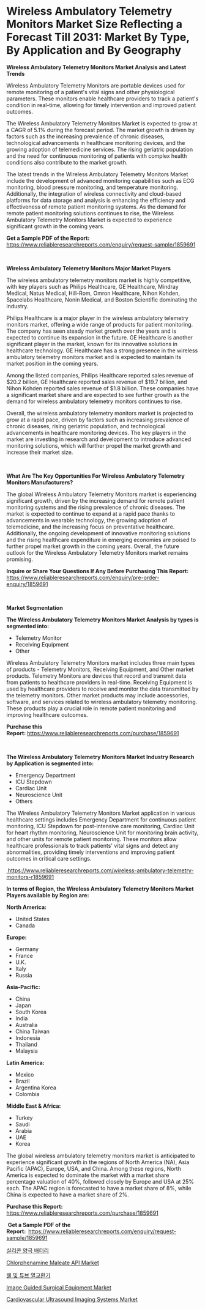<p><h1>Wireless Ambulatory Telemetry Monitors Market Size Reflecting a Forecast Till 2031: Market By Type, By Application and By Geography</h1></p><p><strong>Wireless Ambulatory Telemetry Monitors Market Analysis and Latest Trends</strong></p>
<p><p>Wireless Ambulatory Telemetry Monitors are portable devices used for remote monitoring of a patient's vital signs and other physiological parameters. These monitors enable healthcare providers to track a patient's condition in real-time, allowing for timely intervention and improved patient outcomes.</p><p>The Wireless Ambulatory Telemetry Monitors Market is expected to grow at a CAGR of 5.1% during the forecast period. The market growth is driven by factors such as the increasing prevalence of chronic diseases, technological advancements in healthcare monitoring devices, and the growing adoption of telemedicine services. The rising geriatric population and the need for continuous monitoring of patients with complex health conditions also contribute to the market growth.</p><p>The latest trends in the Wireless Ambulatory Telemetry Monitors Market include the development of advanced monitoring capabilities such as ECG monitoring, blood pressure monitoring, and temperature monitoring. Additionally, the integration of wireless connectivity and cloud-based platforms for data storage and analysis is enhancing the efficiency and effectiveness of remote patient monitoring systems. As the demand for remote patient monitoring solutions continues to rise, the Wireless Ambulatory Telemetry Monitors Market is expected to experience significant growth in the coming years.</p></p>
<p><strong>Get a Sample PDF of the Report:&nbsp;</strong> <a href="https://www.reliableresearchreports.com/enquiry/request-sample/1859691">https://www.reliableresearchreports.com/enquiry/request-sample/1859691</a></p>
<p>&nbsp;</p>
<p><strong>Wireless Ambulatory Telemetry Monitors Major Market Players</strong></p>
<p><p>The wireless ambulatory telemetry monitors market is highly competitive, with key players such as Philips Healthcare, GE Healthcare, Mindray Medical, Natus Medical, Hill-Rom, Omron Healthcare, Nihon Kohden, Spacelabs Healthcare, Nonin Medical, and Boston Scientific dominating the industry.</p><p>Philips Healthcare is a major player in the wireless ambulatory telemetry monitors market, offering a wide range of products for patient monitoring. The company has seen steady market growth over the years and is expected to continue its expansion in the future. GE Healthcare is another significant player in the market, known for its innovative solutions in healthcare technology. GE Healthcare has a strong presence in the wireless ambulatory telemetry monitors market and is expected to maintain its market position in the coming years.</p><p>Among the listed companies, Philips Healthcare reported sales revenue of $20.2 billion, GE Healthcare reported sales revenue of $19.7 billion, and Nihon Kohden reported sales revenue of $1.8 billion. These companies have a significant market share and are expected to see further growth as the demand for wireless ambulatory telemetry monitors continues to rise.</p><p>Overall, the wireless ambulatory telemetry monitors market is projected to grow at a rapid pace, driven by factors such as increasing prevalence of chronic diseases, rising geriatric population, and technological advancements in healthcare monitoring devices. The key players in the market are investing in research and development to introduce advanced monitoring solutions, which will further propel the market growth and increase their market size.</p></p>
<p>&nbsp;</p>
<p><strong>What Are The Key Opportunities For Wireless Ambulatory Telemetry Monitors Manufacturers?</strong></p>
<p><p>The global Wireless Ambulatory Telemetry Monitors market is experiencing significant growth, driven by the increasing demand for remote patient monitoring systems and the rising prevalence of chronic diseases. The market is expected to continue to expand at a rapid pace thanks to advancements in wearable technology, the growing adoption of telemedicine, and the increasing focus on preventative healthcare. Additionally, the ongoing development of innovative monitoring solutions and the rising healthcare expenditure in emerging economies are poised to further propel market growth in the coming years. Overall, the future outlook for the Wireless Ambulatory Telemetry Monitors market remains promising.</p></p>
<p><strong>Inquire or Share Your Questions If Any Before Purchasing This Report:</strong> <a href="https://www.reliableresearchreports.com/enquiry/pre-order-enquiry/1859691">https://www.reliableresearchreports.com/enquiry/pre-order-enquiry/1859691</a></p>
<p>&nbsp;</p>
<p><strong>Market Segmentation</strong></p>
<p><strong>The Wireless Ambulatory Telemetry Monitors Market Analysis by types is segmented into:</strong></p>
<p><ul><li>Telemetry Monitor</li><li>Receiving Equipment</li><li>Other</li></ul></p>
<p><p>Wireless Ambulatory Telemetry Monitors market includes three main types of products - Telemetry Monitors, Receiving Equipment, and Other market products. Telemetry Monitors are devices that record and transmit data from patients to healthcare providers in real-time. Receiving Equipment is used by healthcare providers to receive and monitor the data transmitted by the telemetry monitors. Other market products may include accessories, software, and services related to wireless ambulatory telemetry monitoring. These products play a crucial role in remote patient monitoring and improving healthcare outcomes.</p></p>
<p><strong>Purchase this Report:&nbsp;</strong><a href="https://www.reliableresearchreports.com/purchase/1859691">https://www.reliableresearchreports.com/purchase/1859691</a></p>
<p>&nbsp;</p>
<p><strong>The Wireless Ambulatory Telemetry Monitors Market Industry Research by Application is segmented into:</strong></p>
<p><ul><li>Emergency Department</li><li>ICU Stepdown</li><li>Cardiac Unit</li><li>Neuroscience Unit</li><li>Others</li></ul></p>
<p><p>The Wireless Ambulatory Telemetry Monitors Market application in various healthcare settings includes Emergency Department for continuous patient monitoring, ICU Stepdown for post-intensive care monitoring, Cardiac Unit for heart rhythm monitoring, Neuroscience Unit for monitoring brain activity, and other units for remote patient monitoring. These monitors allow healthcare professionals to track patients' vital signs and detect any abnormalities, providing timely interventions and improving patient outcomes in critical care settings.</p></p>
<p><a href="https://www.reliableresearchreports.com/wireless-ambulatory-telemetry-monitors-r1859691">&nbsp;https://www.reliableresearchreports.com/wireless-ambulatory-telemetry-monitors-r1859691</a></p>
<p><strong>In terms of Region, the Wireless Ambulatory Telemetry Monitors Market Players available by Region are:</strong></p>
<p>
    <p> <strong> North America: </strong>
        <ul>
            <li>United States</li>
            <li>Canada</li>
        </ul>
        </p> 
    <p> <strong> Europe: </strong>
        <ul>
            <li>Germany</li>
            <li>France</li>
            <li>U.K.</li>
            <li>Italy</li>
            <li>Russia</li>
        </ul>
        </p> 
    <p> <strong> Asia-Pacific: </strong>
        <ul>
            <li>China</li>
            <li>Japan</li>
            <li>South Korea</li>
            <li>India</li>
            <li>Australia</li>
            <li>China Taiwan</li>
            <li>Indonesia</li>
            <li>Thailand</li>
            <li>Malaysia</li>
        </ul>
        </p> 
    <p> <strong> Latin America: </strong>
        <ul>
            <li>Mexico</li>
            <li>Brazil</li>
            <li>Argentina Korea</li>
            <li>Colombia</li>
        </ul>
        </p> 
    <p> <strong> Middle East & Africa: </strong>
        <ul>
            <li>Turkey</li>
            <li>Saudi</li>
            <li>Arabia</li>
            <li>UAE</li>
            <li>Korea</li>
        </ul>
    </p>
    </p>
<p><p>The global wireless ambulatory telemetry monitors market is anticipated to experience significant growth in the regions of North America (NA), Asia Pacific (APAC), Europe, USA, and China. Among these regions, North America is expected to dominate the market with a market share percentage valuation of 40%, followed closely by Europe and USA at 25% each. The APAC region is forecasted to have a market share of 8%, while China is expected to have a market share of 2%.</p></p>
<p><strong>Purchase this Report: </strong><a href="https://www.reliableresearchreports.com/purchase/1859691">https://www.reliableresearchreports.com/purchase/1859691</a></p>
<p>&nbsp;<strong>Get a Sample PDF of the Report:&nbsp;&nbsp;</strong><a href="https://www.reliableresearchreports.com/enquiry/request-sample/1859691">https://www.reliableresearchreports.com/enquiry/request-sample/1859691</a></p>
<p><strong></strong></p>
<p><p><a href="https://github.com/vseigx30c9a1j/Market-Research-Report-List-2/blob/main/670914447386.md">실리콘 양극 배터리</a></p><p><a href="https://issuu.com/reportprime-2/docs/chlorphenamine-maleate-api-market-size-2030.pptx">Chlorphenamine Maleate API Market</a></p><p><a href="https://github.com/plelbej847484502/Market-Research-Report-List-2/blob/main/851558247385.md">쉘 및 튜브 열교환기</a></p><p><a href="https://github.com/jj19131/Market-Research-Report-List-2/blob/main/image-guided-surgical-equipment-market.md">Image Guided Surgical Equipment Market</a></p><p><a href="https://github.com/marloy8/Market-Research-Report-List-4/blob/main/cardiovascular-ultrasound-imaging-systems-market.md">Cardiovascular Ultrasound Imaging Systems Market</a></p></p>